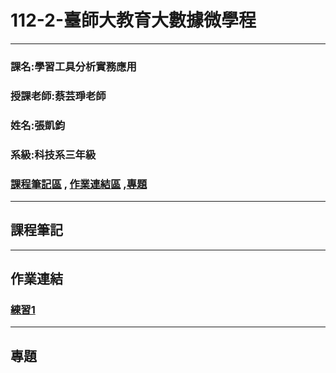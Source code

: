 # 112-2-臺師大教育大數據微學程
***
### 課名:學習工具分析實務應用
### 授課老師:蔡芸琤老師
### 姓名:張凱鈞
### 系級:科技系三年級
### [課程筆記區](https://github.com/eric40971116H/112-2-/blob/main/README.md#%E8%AA%B2%E7%A8%8B%E7%AD%86%E8%A8%98) , [作業連結區](https://github.com/eric40971116H/112-2-/blob/main/README.md#%E4%BD%9C%E6%A5%AD%E9%80%A3%E7%B5%90) ,[專題](https://github.com/eric40971116H/112-2-/blob/main/README.md#%E5%B0%88%E9%A1%8C)
***

## 課程筆記
***
## 作業連結
### [練習1](https://github.com/eric40971116H/112-2-LAT-Repo/blob/9f5a0489a3ec4f6ad23af302e635a612e2322e73/LAT-main/Week2/FirstTest.ipynb)
***
## 專題
